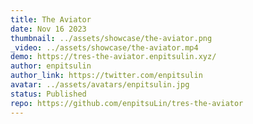 ```yaml
---
title: The Aviator
date: Nov 16 2023
thumbnail: ../assets/showcase/the-aviator.png
_video: ../assets/showcase/the-aviator.mp4
demo: https://tres-the-aviator.enpitsulin.xyz/
author: enpitsulin
author_link: https://twitter.com/enpitsulin
avatar: ../assets/avatars/enpitsulin.jpg
status: Published
repo: https://github.com/enpitsuLin/tres-the-aviator
---
```

